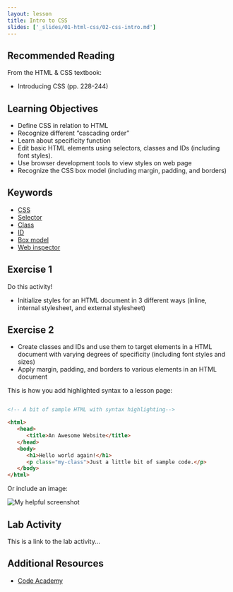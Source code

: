 ```yaml
---
layout: lesson
title: Intro to CSS
slides: ['_slides/01-html-css/02-css-intro.md']
---
```


## Recommended Reading

From the HTML & CSS textbook:

- Introducing CSS (pp. 228-244)

## Learning Objectives

- Define CSS in relation to HTML
- Recognize different “cascading order”
- Learn about specificity function
- Edit basic HTML elements using selectors, classes and IDs (including font styles).
- Use browser development tools to view styles on web page
- Recognize the CSS box model (including margin, padding, and borders)


## Keywords

- [CSS](https://developer.mozilla.org/en/docs/Web/HTML/Element)
- [Selector](#)
- [Class](#)
- [ID](#)
- [Box model](#)
- [Web inspector](#)


## Exercise 1

Do this activity!

- Initialize styles for an HTML document in 3 different ways (inline, internal stylesheet, and external stylesheet)

## Exercise 2
- Create classes and IDs and use them to target elements in a HTML document with varying degrees of specificity (including font styles and sizes)
- Apply margin, padding, and borders to various elements in an HTML document


This is how you add highlighted syntax to a lesson page:

```html

<!-- A bit of sample HTML with syntax highlighting-->

<html>
   <head>
      <title>An Awesome Website</title>
   </head>
   <body>
      <h1>Hello world again!</h1>
      <p class="my-class">Just a little bit of sample code.</p>
   </body>
</html>

```

Or include an image:

![My helpful screenshot](/public/img/human-to-machine.png)

## Lab Activity

This is a link to the lab activity...

## Additional Resources

- [Code Academy](http://www.codecademy.com/learn)
